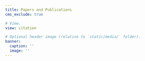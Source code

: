```yaml
---
title: Papers and Publications
cms_exclude: true

# View.
view: citation

# Optional header image (relative to `static/media/` folder).
banner:
  caption: ''
  image: ''
---
```

